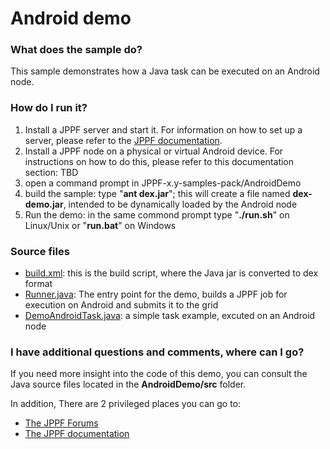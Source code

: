 # Android demo

<h3>What does the sample do?</h3>
<p>This sample demonstrates how a Java task can be executed on an Android node.

<h3>How do I run it?</h3>
<ol class="samplesList">
  <li>Install a JPPF server and start it. For information on how to set up a server, please refer to the <a href="https://www.jppf.org/doc/6.3/index.php?title=Introduction">JPPF documentation</a>.</li>
  <li>Install a JPPF node on a physical or virtual Android device. For instructions on how to do this, please refer to this documentation section: TBD</li>
  <li>open a command prompt in JPPF-x.y-samples-pack/AndroidDemo</li>
  <li>build the sample: type "<b>ant dex.jar</b>"; this will create a file named <b>dex-demo.jar</b>, intended to be dynamically loaded by the Android node</li>
  <li>Run the demo: in the same commond prompt type "<b>./run.sh</b>" on Linux/Unix or "<b>run.bat</b>" on Windows</li>
</ol>

<h3>Source files</h3>
<ul class="samplesList">
  <li><a href="build.xml">build.xml</a>: this is the build script, where the Java jar is converted to dex format</li>
  <li><a href="src/org/jppf/example/android/demo/Runner.java">Runner.java</a>: The entry point for the demo, builds a JPPF job for execution on Android and submits it to the grid</li>
  <li><a href="src/org/jppf/example/android/demo/DemoAndroidTask.java">DemoAndroidTask.java</a>: a simple task example, excuted on an Android node</li>
</ul>

<h3>I have additional questions and comments, where can I go?</h3>
<p>If you need more insight into the code of this demo, you can consult the Java source files located in the <b>AndroidDemo/src</b> folder.
<p>In addition, There are 2 privileged places you can go to:
<ul>
  <li><a href="https://www.jppf.org/forums">The JPPF Forums</a></li>
  <li><a href="https://www.jppf.org/doc/6.3/">The JPPF documentation</a></li>
</ul>

